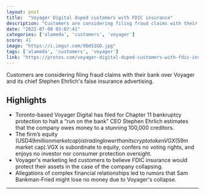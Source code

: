 ```yaml
---
layout: post
title:  "Voyager Digital duped customers with FDIC insurance"
description: "Customers are considering filing fraud claims with their bank over Voyager and its chief Stephen Ehrlich's false insurance advertising."
date: "2022-07-08 03:07:41"
categories: ['alameda', 'customers', 'voyager']
score: 41
image: "https://i.imgur.com/9OdS1GD.jpg"
tags: ['alameda', 'customers', 'voyager']
link: "https://protos.com/voyager-digital-duped-customers-with-fdic-insurance/"
---
```


Customers are considering filing fraud claims with their bank over Voyager and its chief Stephen Ehrlich's false insurance advertising.

## Highlights

- Toronto-based Voyager Digital has filed for Chapter 11 bankruptcy protection to halt a “run on the bank” CEO Stephen Ehrlich estimates that the company owes money to a stunning 100,000 creditors.
- The firm’s equity (USD$49 million market cap) is trading lower than its crypto token VGX ($59m market cap).VGX is subordinate to equity, confers no voting rights, and enjoys no investor nor consumer protection oversight.
- Voyager's marketing led customers to believe FDIC insurance would protect their assets in the case of the company collapsing.
- Allegations of complex financial relationships led to rumors that Sam Bankman-Fried might lose no money due to Voyager's collapse.

---

